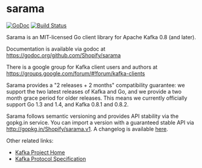 sarama
======

[![GoDoc](https://godoc.org/github.com/Shopify/sarama?status.png)](https://godoc.org/github.com/Shopify/sarama)
[![Build Status](https://travis-ci.org/Shopify/sarama.svg?branch=master)](https://travis-ci.org/Shopify/sarama)

Sarama is an MIT-licensed Go client library for Apache Kafka 0.8 (and later).

Documentation is available via godoc at https://godoc.org/github.com/Shopify/sarama

There is a google group for Kafka client users and authors at https://groups.google.com/forum/#!forum/kafka-clients

Sarama provides a "2 releases + 2 months" compatibility guarantee: we support the two latest releases of Kafka
and Go, and we provide a two month grace period for older releases. This means we currently officially
support Go 1.3 and 1.4, and Kafka 0.8.1 and 0.8.2.

Sarama follows semantic versioning and provides API stability via the gopkg.in
service. You can import a version with a guaranteed stable API via
http://gopkg.in/Shopify/sarama.v1. A changelog is available
[here](CHANGELOG.md).

Other related links:
* [Kafka Project Home](https://kafka.apache.org/)
* [Kafka Protocol Specification](https://cwiki.apache.org/confluence/display/KAFKA/A+Guide+To+The+Kafka+Protocol)
